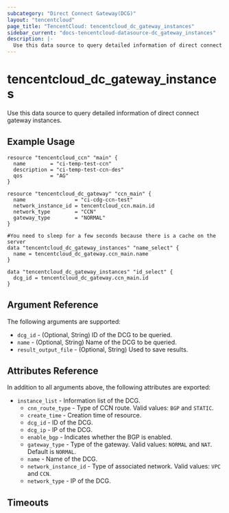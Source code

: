 ```yaml
---
subcategory: "Direct Connect Gateway(DCG)"
layout: "tencentcloud"
page_title: "TencentCloud: tencentcloud_dc_gateway_instances"
sidebar_current: "docs-tencentcloud-datasource-dc_gateway_instances"
description: |-
  Use this data source to query detailed information of direct connect gateway instances.
---
```


# tencentcloud_dc_gateway_instances

Use this data source to query detailed information of direct connect gateway instances.

## Example Usage

```hcl
resource "tencentcloud_ccn" "main" {
  name        = "ci-temp-test-ccn"
  description = "ci-temp-test-ccn-des"
  qos         = "AG"
}

resource "tencentcloud_dc_gateway" "ccn_main" {
  name                = "ci-cdg-ccn-test"
  network_instance_id = tencentcloud_ccn.main.id
  network_type        = "CCN"
  gateway_type        = "NORMAL"
}

#You need to sleep for a few seconds because there is a cache on the server
data "tencentcloud_dc_gateway_instances" "name_select" {
  name = tencentcloud_dc_gateway.ccn_main.name
}

data "tencentcloud_dc_gateway_instances" "id_select" {
  dcg_id = tencentcloud_dc_gateway.ccn_main.id
}
```

## Argument Reference

The following arguments are supported:

* `dcg_id` - (Optional, String) ID of the DCG to be queried.
* `name` - (Optional, String) Name of the DCG to be queried.
* `result_output_file` - (Optional, String) Used to save results.

## Attributes Reference

In addition to all arguments above, the following attributes are exported:

* `instance_list` - Information list of the DCG.
  * `cnn_route_type` - Type of CCN route. Valid values: `BGP` and `STATIC`.
  * `create_time` - Creation time of resource.
  * `dcg_id` - ID of the DCG.
  * `dcg_ip` - IP of the DCG.
  * `enable_bgp` - Indicates whether the BGP is enabled.
  * `gateway_type` - Type of the gateway. Valid values: `NORMAL` and `NAT`. Default is `NORMAL`.
  * `name` - Name of the DCG.
  * `network_instance_id` - Type of associated network. Valid values: `VPC` and `CCN`.
  * `network_type` - IP of the DCG.


## Timeouts

<no value>


